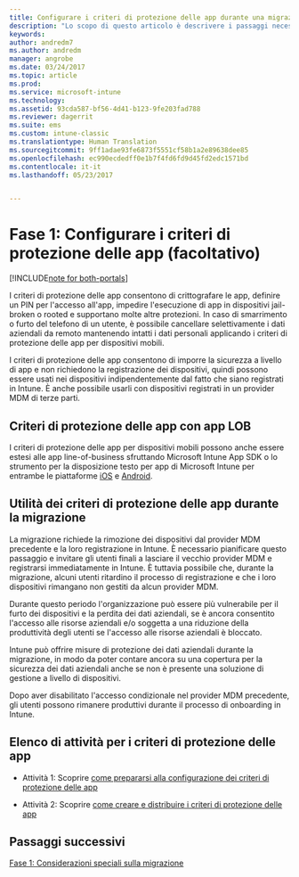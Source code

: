 ```yaml
---
title: Configurare i criteri di protezione delle app durante una migrazione a Intune | Microsoft Docs
description: "Lo scopo di questo articolo è descrivere i passaggi necessari per configurare i criteri di protezione delle app durante una migrazione a Intune."
keywords: 
author: andredm7
ms.author: andredm
manager: angrobe
ms.date: 03/24/2017
ms.topic: article
ms.prod: 
ms.service: microsoft-intune
ms.technology: 
ms.assetid: 93cda587-bf56-4d41-b123-9fe203fad788
ms.reviewer: dagerrit
ms.suite: ems
ms.custom: intune-classic
ms.translationtype: Human Translation
ms.sourcegitcommit: 9ff1adae93fe6873f5551cf58b1a2e89638dee85
ms.openlocfilehash: ec990ecdedff0e1b7f4fd6fd9d45fd2edc1571bd
ms.contentlocale: it-it
ms.lasthandoff: 05/23/2017


---
```


# <a name="phase-1-configure-app-protection-policies-optional"></a>Fase 1: Configurare i criteri di protezione delle app (facoltativo)

[!INCLUDE[note for both-portals](../includes/note-for-both-portals.md)]

I criteri di protezione delle app consentono di crittografare le app, definire un PIN per l'accesso all'app, impedire l'esecuzione di app in dispositivi jail-broken o rooted e supportano molte altre protezioni. In caso di smarrimento o furto del telefono di un utente, è possibile cancellare selettivamente i dati aziendali da remoto mantenendo intatti i dati personali applicando i criteri di protezione delle app per dispositivi mobili.

I criteri di protezione delle app consentono di imporre la sicurezza a livello di app e non richiedono la registrazione dei dispositivi, quindi possono essere usati nei dispositivi indipendentemente dal fatto che siano registrati in Intune. È anche possibile usarli con dispositivi registrati in un provider MDM di terze parti.

## <a name="app-protection-policies-with-lob-apps"></a>Criteri di protezione delle app con app LOB

I criteri di protezione delle app per dispositivi mobili possono anche essere estesi alle app line-of-business sfruttando Microsoft Intune App SDK o lo strumento per la disposizione testo per app di Microsoft Intune per entrambe le piattaforme [iOS](https://www.microsoft.com/download/details.aspx?id=45218&751be11f-ede8-5a0c-058c-2ee190a24fa6=True) e [Android](https://www.microsoft.com/download/details.aspx?id=47267).

## <a name="how-do-app-protection-policies-help-during-migration"></a>Utilità dei criteri di protezione delle app durante la migrazione

La migrazione richiede la rimozione dei dispositivi dal provider MDM precedente e la loro registrazione in Intune. È necessario pianificare questo passaggio e invitare gli utenti finali a lasciare il vecchio provider MDM e registrarsi immediatamente in Intune. È tuttavia possibile che, durante la migrazione, alcuni utenti ritardino il processo di registrazione e che i loro dispositivi rimangano non gestiti da alcun provider MDM.

Durante questo periodo l'organizzazione può essere più vulnerabile per il furto dei dispositivi e la perdita dei dati aziendali, se è ancora consentito l'accesso alle risorse aziendali e/o soggetta a una riduzione della produttività degli utenti se l'accesso alle risorse aziendali è bloccato.

Intune può offrire misure di protezione dei dati aziendali durante la migrazione, in modo da poter contare ancora su una copertura per la sicurezza dei dati aziendali anche se non è presente una soluzione di gestione a livello di dispositivi.

Dopo aver disabilitato l'accesso condizionale nel provider MDM precedente, gli utenti possono rimanere produttivi durante il processo di onboarding in Intune.

## <a name="task-list-for-app-protection-policies"></a>Elenco di attività per i criteri di protezione delle app

-   Attività 1: Scoprire [come prepararsi alla configurazione dei criteri di protezione delle app](/intune-classic/deploy-use/get-ready-to-configure-mobile-app-management-policies-with-microsoft-intune)

-   Attività 2: Scoprire [come creare e distribuire i criteri di protezione delle app](/intune-classic/deploy-use/create-and-deploy-mobile-app-management-policies-with-microsoft-intune)

## <a name="next-steps"></a>Passaggi successivi 

[Fase 1: Considerazioni speciali sulla migrazione](/intune-classic/plan-design/migration-phase1-special-migration-considerations)

